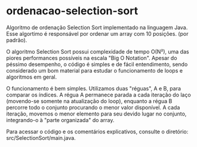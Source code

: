 # ordenacao-selection-sort
Algoritmo de ordenação Selection Sort implementado na linguagem Java. Esse algortimo é responsável por ordenar um array com 10 posições. (por padrão).

O algoritmo Selection Sort possui complexidade de tempo O(N²), uma das piores performances possíveis na escala "Big O Notation". Apesar do péssimo desempenho, o código é simples e de fácil entendimento, sendo considerado um bom material para estudar o funcionamento de loops e algoritmos em geral.

O funcionamento é bem simples. Utilizamos duas "réguas", A e B, para comparar os índices. A régua A permanece parada a cada iteração do laço (movendo-se somente na atualização do loop), enquanto a régua B percorre todo o conjunto procurando o menor valor disponível. A cada iteração, movemos o menor elemento para seu devido lugar no conjunto, integrando-o à "parte organizada" do array.

Para acessar o código e os comentários explicativos, consulte o diretório: src/SelectionSort/main.java.
